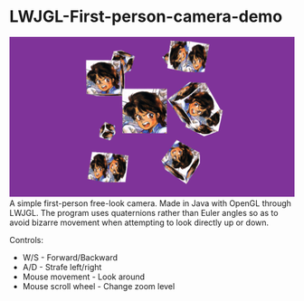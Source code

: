# LWJGL-First-person-camera-demo
![Screenshot of program](/lwjgl-camera-first-person/src/images/readme_image.png)
A simple first-person free-look camera. Made in Java with OpenGL through LWJGL. The program uses quaternions rather than Euler angles so as to avoid bizarre movement when attempting to look directly up or down.

Controls:
- W/S - Forward/Backward
- A/D - Strafe left/right
- Mouse movement - Look around
- Mouse scroll wheel - Change zoom level
